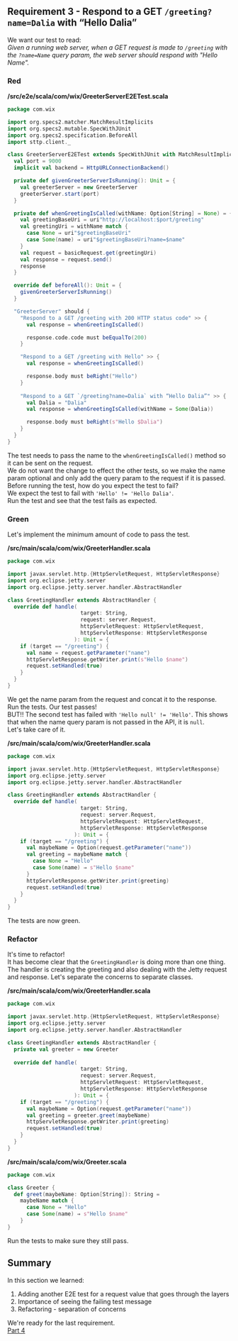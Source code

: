 ## Requirement 3 - Respond to a GET `/greeting?name=Dalia` with “Hello Dalia”
We want our test to read:  
_Given a running web server, when a GET request is made to `/greeting` with the `?name=Name` query param, the web server should respond with "Hello Name"._ 

### Red

**/src/e2e/scala/com/wix/GreeterServerE2ETest.scala**
```scala
package com.wix

import org.specs2.matcher.MatchResultImplicits
import org.specs2.mutable.SpecWithJUnit
import org.specs2.specification.BeforeAll
import sttp.client._

class GreeterServerE2ETest extends SpecWithJUnit with MatchResultImplicits with BeforeAll {
  val port = 9000
  implicit val backend = HttpURLConnectionBackend()

  private def givenGreeterServerIsRunning(): Unit = {
    val greeterServer = new GreeterServer
    greeterServer.start(port)
  }

  private def whenGreetingIsCalled(withName: Option[String] = None) = {
    val greetingBaseUri = uri"http://localhost:$port/greeting"
    val greetingUri = withName match {
      case None ⇒ uri"$greetingBaseUri"
      case Some(name) ⇒ uri"$greetingBaseUri?name=$name"
    }
    val request = basicRequest.get(greetingUri)
    val response = request.send()
    response
  }

  override def beforeAll(): Unit = {
    givenGreeterServerIsRunning()
  }

  "GreeterServer" should {
    "Respond to a GET /greeting with 200 HTTP status code" >> {
      val response = whenGreetingIsCalled()

      response.code.code must beEqualTo(200)
    }

    "Respond to a GET /greeting with Hello" >> {
      val response = whenGreetingIsCalled()

      response.body must beRight("Hello")
    }
    
    "Respond to a GET `/greeting?name=Dalia` with “Hello Dalia”" >> {
      val Dalia = "Dalia"
      val response = whenGreetingIsCalled(withName = Some(Dalia))

      response.body must beRight(s"Hello $Dalia")
    }
  }
}
```
The test needs to pass the name to the `whenGreetingIsCalled()` method so it can be sent on the request.  
We do not want the change to effect the other tests, so we make the name param optional and only add the query param to the request if it is passed.  
Before running the test, how do you expect the test to fail?  
We expect the test to fail with `'Hello' != 'Hello Dalia'`.  
Run the test and see that the test fails as expected. 

### Green
Let's implement the minimum amount of code to pass the test.  

**/src/main/scala/com/wix/GreeterHandler.scala**
```scala
package com.wix

import javax.servlet.http.{HttpServletRequest, HttpServletResponse}
import org.eclipse.jetty.server
import org.eclipse.jetty.server.handler.AbstractHandler

class GreetingHandler extends AbstractHandler {
  override def handle(
                       target: String,
                       request: server.Request,
                       httpServletRequest: HttpServletRequest,
                       httpServletResponse: HttpServletResponse
                     ): Unit = {
    if (target == "/greeting") {
      val name = request.getParameter("name")
      httpServletResponse.getWriter.print(s"Hello $name")
      request.setHandled(true)
    }
  }
}
```
We get the name param from the request and concat it to the response.  
Run the tests. Our test passes!  
BUT!! The second test has failed with `'Hello null' != 'Hello'`. This shows that when the name query param is not passed in the API, it is `null`.  
Let's take care of it.  

**/src/main/scala/com/wix/GreeterHandler.scala**
```scala
package com.wix

import javax.servlet.http.{HttpServletRequest, HttpServletResponse}
import org.eclipse.jetty.server
import org.eclipse.jetty.server.handler.AbstractHandler

class GreetingHandler extends AbstractHandler {
  override def handle(
                       target: String,
                       request: server.Request,
                       httpServletRequest: HttpServletRequest,
                       httpServletResponse: HttpServletResponse
                     ): Unit = {
    if (target == "/greeting") {
      val maybeName = Option(request.getParameter("name"))
      val greeting = maybeName match {
        case None ⇒ "Hello"
        case Some(name) ⇒ s"Hello $name"
      }
      httpServletResponse.getWriter.print(greeting)
      request.setHandled(true)
    }
  }
}
```
The tests are now green.  

### Refactor
It's time to refactor!  
It has become clear that the `GreetingHandler` is doing more than one thing. The handler is creating the greeting and also dealing with the Jetty request and response. Let's separate the concerns to separate classes.  

**/src/main/scala/com/wix/GreeterHandler.scala**
```scala
package com.wix

import javax.servlet.http.{HttpServletRequest, HttpServletResponse}
import org.eclipse.jetty.server
import org.eclipse.jetty.server.handler.AbstractHandler

class GreetingHandler extends AbstractHandler {
  private val greeter = new Greeter
  
  override def handle(
                       target: String,
                       request: server.Request,
                       httpServletRequest: HttpServletRequest,
                       httpServletResponse: HttpServletResponse
                     ): Unit = {
    if (target == "/greeting") {
      val maybeName = Option(request.getParameter("name"))
      val greeting = greeter.greet(maybeName)
      httpServletResponse.getWriter.print(greeting)
      request.setHandled(true)
    }
  }
}
```

**/src/main/scala/com/wix/Greeter.scala**
```scala
package com.wix

class Greeter {
  def greet(maybeName: Option[String]): String =
    maybeName match {
      case None ⇒ "Hello"
      case Some(name) ⇒ s"Hello $name"
    }
}
```
Run the tests to make sure they still pass.  

## Summary
In this section we learned:  
1. Adding another E2E test for a request value that goes through the layers
2. Importance of seeing the failing test message
3. Refactoring - separation of concerns

We're ready for the last requirement.  
[Part 4](./part-4.md)